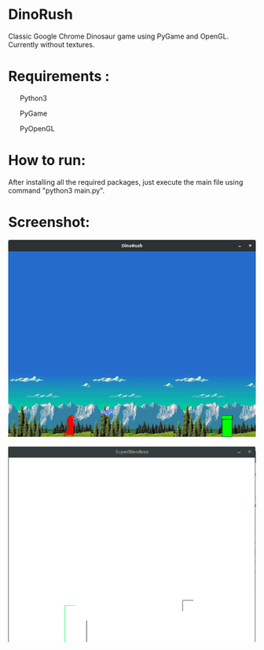 # DinoRush
Classic Google Chrome Dinosaur game using PyGame and OpenGL. Currently without textures.


# Requirements :
<ul>Python3</ul>
<ul>PyGame</ul>
<ul>PyOpenGL</ul>

# How to run:
After installing all the required packages, just execute the main file using command "python3 main.py".

# Screenshot:
<img src = "screenshot.png">
<br>
<br>
<img src = "screenshot1.png">
